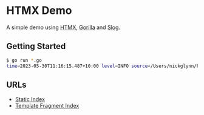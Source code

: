 # HTMX Demo

A simple demo using [HTMX](https://htmx.org/docs/), [Gorilla](https://github.com/gorilla/mux) and [Slog](https://golang.org/x/exp/slog).

## Getting Started

```bash
$ go run *.go 
time=2023-05-30T11:16:15.487+10:00 level=INFO source=/Users/nickglynn/Projects/htmx-demo/server.go:41 msg="Starting server..." SERVER=http://localhost:8080
```

## URLs

- [Static Index](http://localhost:8080/static/index.html)
- [Template Fragment Index](http://localhost:8080/)
